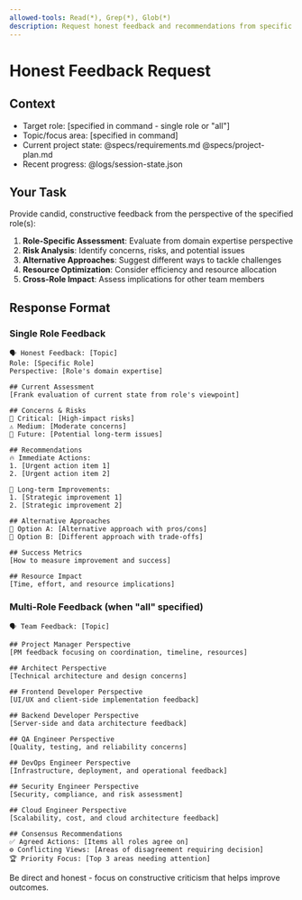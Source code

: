 ```yaml
---
allowed-tools: Read(*), Grep(*), Glob(*)
description: Request honest feedback and recommendations from specific role or all roles
---
```


# Honest Feedback Request

## Context
- Target role: [specified in command - single role or "all"]
- Topic/focus area: [specified in command]
- Current project state: @specs/requirements.md @specs/project-plan.md
- Recent progress: @logs/session-state.json

## Your Task
Provide candid, constructive feedback from the perspective of the specified role(s):

1. **Role-Specific Assessment**: Evaluate from domain expertise perspective
2. **Risk Analysis**: Identify concerns, risks, and potential issues
3. **Alternative Approaches**: Suggest different ways to tackle challenges
4. **Resource Optimization**: Consider efficiency and resource allocation
5. **Cross-Role Impact**: Assess implications for other team members

## Response Format

### Single Role Feedback
```
🗣️ Honest Feedback: [Topic]
Role: [Specific Role]
Perspective: [Role's domain expertise]

## Current Assessment
[Frank evaluation of current state from role's viewpoint]

## Concerns & Risks
🚨 Critical: [High-impact risks]
⚠️ Medium: [Moderate concerns] 
📅 Future: [Potential long-term issues]

## Recommendations
🔥 Immediate Actions:
1. [Urgent action item 1]
2. [Urgent action item 2]

🏁 Long-term Improvements:
1. [Strategic improvement 1]
2. [Strategic improvement 2]

## Alternative Approaches
🔄 Option A: [Alternative approach with pros/cons]
🔄 Option B: [Different approach with trade-offs]

## Success Metrics
[How to measure improvement and success]

## Resource Impact
[Time, effort, and resource implications]
```

### Multi-Role Feedback (when "all" specified)
```
🗣️ Team Feedback: [Topic]

## Project Manager Perspective
[PM feedback focusing on coordination, timeline, resources]

## Architect Perspective  
[Technical architecture and design concerns]

## Frontend Developer Perspective
[UI/UX and client-side implementation feedback]

## Backend Developer Perspective
[Server-side and data architecture feedback]

## QA Engineer Perspective
[Quality, testing, and reliability concerns]

## DevOps Engineer Perspective
[Infrastructure, deployment, and operational feedback]

## Security Engineer Perspective
[Security, compliance, and risk assessment]

## Cloud Engineer Perspective
[Scalability, cost, and cloud architecture feedback]

## Consensus Recommendations
✅ Agreed Actions: [Items all roles agree on]
⚙️ Conflicting Views: [Areas of disagreement requiring decision]
🏆 Priority Focus: [Top 3 areas needing attention]
```

Be direct and honest - focus on constructive criticism that helps improve outcomes.